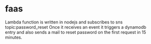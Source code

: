 # faas
Lambda function is written in nodejs and subscribes to sns topic:password_reset
Once it receives an event it triggers a dynamodb entry and also sends a mail to reset password on the first request in 15 minutes.